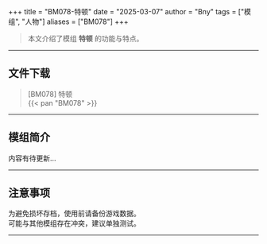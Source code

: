 +++
title = "BM078-特顿"
date = "2025-03-07"
author = "Bny"
tags = ["模组", "人物"]
aliases = ["BM078"]
+++

> 本文介绍了模组 **特顿** 的功能与特点。

---

## 文件下载

> [BM078] 特顿  
{{< pan "BM078" >}}  

---

## 模组简介

>  
内容有待更新...  

---

## 注意事项

>  
为避免损坏存档，使用前请备份游戏数据。  
可能与其他模组存在冲突，建议单独测试。  

---

